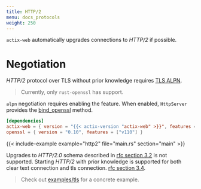 ```yaml
---
title: HTTP/2
menu: docs_protocols
weight: 250
---
```


`actix-web` automatically upgrades connections to *HTTP/2* if possible.

# Negotiation

*HTTP/2* protocol over TLS without prior knowledge requires [TLS ALPN][tlsalpn].

<!-- TODO: use rustls example -->
> Currently, only `rust-openssl` has support.

`alpn` negotiation requires enabling the feature. When enabled, `HttpServer` provides the
[bind_openssl][bindopenssl] method.

```toml
[dependencies]
actix-web = { version = "{{< actix-version "actix-web" >}}", features = ["openssl"] }
openssl = { version = "0.10", features = ["v110"] }
```
{{< include-example example="http2" file="main.rs" section="main" >}}

Upgrades to *HTTP/2.0* schema described in [rfc section 3.2][rfcsection32] is not
supported.  Starting *HTTP/2* with prior knowledge is supported for both clear text
connection and tls connection. [rfc section 3.4][rfcsection34].

> Check out [examples/tls][examples] for a concrete example.

[rfcsection32]: https://http2.github.io/http2-spec/#rfc.section.3.2
[rfcsection34]: https://http2.github.io/http2-spec/#rfc.section.3.4
[bindopenssl]: https://docs.rs/actix-web/3/actix_web/struct.HttpServer.html#method.bind_openssl
[tlsalpn]: https://tools.ietf.org/html/rfc7301
[examples]: https://github.com/actix/examples/tree/master/rustls
